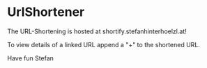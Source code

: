 # UrlShortener

The URL-Shortening is hosted at shortify.stefanhinterhoelzl.at!

To view details of a linked URL append a "+" to the shortened URL.

Have fun
Stefan
